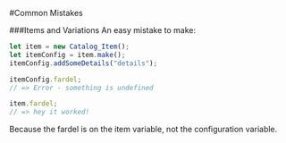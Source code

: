#Common Mistakes

###Items and Variations
An easy mistake to make:

```js
let item = new Catalog_Item();
let itemConfig = item.make();
itemConfig.addSomeDetails("details");

itemConfig.fardel;
// => Error - something is undefined

item.fardel;
// => hey it worked!
```

Because the fardel is on the item variable, not the configuration variable.
